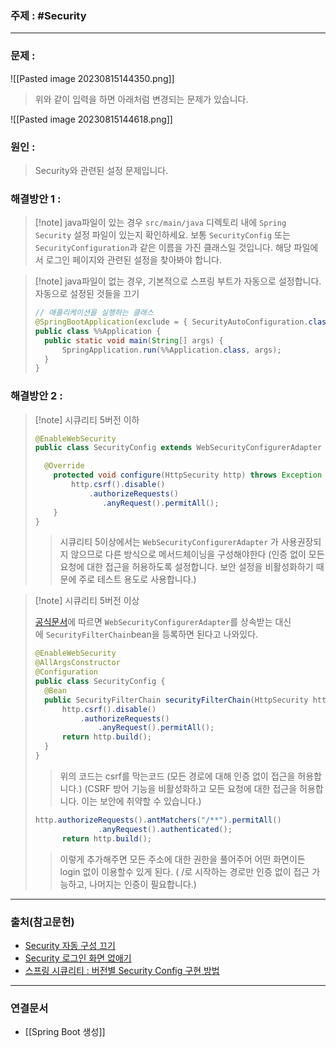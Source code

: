 ### 주제 : #Security 

___

### 문제 : 

![[Pasted image 20230815144350.png]]

> 위와 같이 입력을 하면 아래처럼 변경되는 문제가 있습니다.

![[Pasted image 20230815144618.png]]

### 원인 : 

> Security와 관련된 설정 문제입니다.

### 해결방안 1 : 

>[!note] java파일이 있는 경우
> `src/main/java` 디렉토리 내에 `Spring Security` 설정 파일이 있는지 확인하세요. 
> 보통 `SecurityConfig` 또는 `SecurityConfiguration`과 같은 이름을 가진 클래스일 것입니다. 
> 해당 파일에서 로그인 페이지와 관련된 설정을 찾아봐야 합니다.

>[!note] java파일이 없는 경우, 기본적으로 스프링 부트가 자동으로 설정합니다.
> 자동으로 설정된 것들을 끄기
> ``` java
> // 애플리케이션을 실행하는 클래스
> @SpringBootApplication(exclude = { SecurityAutoConfiguration.class })  
> public class %%Application {  
> 	public static void main(String[] args) {
> 		SpringApplication.run(%%Application.class, args);
> 	}
> }
> ```

### 해결방안 2 : 

>[!note] 시큐리티 5버전 이하
> 
> ```java
> @EnableWebSecurity
> public class SecurityConfig extends WebSecurityConfigurerAdapter {
> 
> 	@Override
>     protected void configure(HttpSecurity http) throws Exception {
>         http.csrf().disable()
>             .authorizeRequests()
>                .anyRequest().permitAll();
>     }
> }
> ```
> 
>> 시큐리티 5이상에서는 `WebSecurityConfigurerAdapter` 가 사용권장되지 않으므로 다른 방식으로 메서드체이닝을 구성해야한다
>> (인증 없이 모든 요청에 대한 접근을 허용하도록 설정합니다. 보안 설정을 비활성화하기 때문에 주로 테스트 용도로 사용합니다.)

>[!note] 시큐리티 5버전 이상
> 
> [공식문서]( https://spring.io/blog/2022/02/21/spring-security-without-the-websecurityconfigureradapter)에 따르면 `WebSecurityConfigurerAdapter`를 상속받는 대신에 `SecurityFilterChain`bean을 등록하면 된다고 나와있다.
> 
> ```java
> @EnableWebSecurity
> @AllArgsConstructor
> @Configuration
> public class SecurityConfig {
> 	@Bean
> 	public SecurityFilterChain securityFilterChain(HttpSecurity http) throws Exception {
> 		http.csrf().disable()
> 			.authorizeRequests()
> 				.anyRequest().permitAll();
> 		return http.build();
> 	}
> }
> ```
> 
>> 위의 코드는 csrf를 막는코드 
>> (모든 경로에 대해 인증 없이 접근을 허용합니다.)
>> (CSRF 방어 기능을 비활성화하고 모든 요청에 대한 접근을 허용합니다. 이는 보안에 취약할 수 있습니다.)
>
> ```java
> http.authorizeRequests().antMatchers("/**").permitAll()
> 				.anyRequest().authenticated();
> 		return http.build();
> ```
> 
>> 이렇게 추가해주면 모든 주소에 대한 권한을 풀어주어 어떤 화면이든 login 없이 이용할수 있게 된다. 
>> ( /로 시작하는 경로만 인증 없이 접근 가능하고, 나머지는 인증이 필요합니다.)

___

### 출처(참고문헌)

- [Security 자동 구성 끄기](https://thecodinglog.github.io/spring/security/2020/01/10/disable-security-auto-config.html)
- [Security 로그인 화면 없애기](https://velog.io/@joranegs92/Spring-security-%EB%A1%9C%EA%B7%B8%EC%9D%B8-%ED%99%94%EB%A9%B4-%EC%97%86%EC%95%A0%EA%B8%B0-hlm5elgz)
- [스프링 시큐리티 : 버전별 Security Config 구현 방법](https://www.youtube.com/watch?v=NdRVhOccuOs&list=PLJkjrxxiBSFCKD9TRKDYn7IE96K2u3C3U&index=4)
___

### 연결문서

- [[Spring Boot 생성]]

